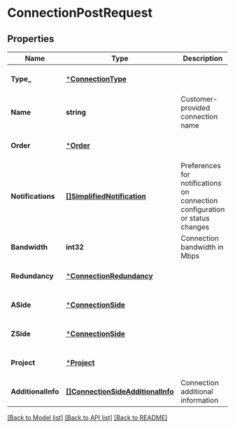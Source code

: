 # ConnectionPostRequest

## Properties
Name | Type | Description | Notes
------------ | ------------- | ------------- | -------------
**Type_** | [***ConnectionType**](ConnectionType.md) |  | [optional] [default to null]
**Name** | **string** | Customer-provided connection name | [optional] [default to null]
**Order** | [***Order**](Order.md) |  | [optional] [default to null]
**Notifications** | [**[]SimplifiedNotification**](SimplifiedNotification.md) | Preferences for notifications on connection configuration or status changes | [optional] [default to null]
**Bandwidth** | **int32** | Connection bandwidth in Mbps | [optional] [default to null]
**Redundancy** | [***ConnectionRedundancy**](ConnectionRedundancy.md) |  | [optional] [default to null]
**ASide** | [***ConnectionSide**](ConnectionSide.md) |  | [optional] [default to null]
**ZSide** | [***ConnectionSide**](ConnectionSide.md) |  | [optional] [default to null]
**Project** | [***Project**](Project.md) |  | [optional] [default to null]
**AdditionalInfo** | [**[]ConnectionSideAdditionalInfo**](ConnectionSideAdditionalInfo.md) | Connection additional information | [optional] [default to null]

[[Back to Model list]](../README.md#documentation-for-models) [[Back to API list]](../README.md#documentation-for-api-endpoints) [[Back to README]](../README.md)

